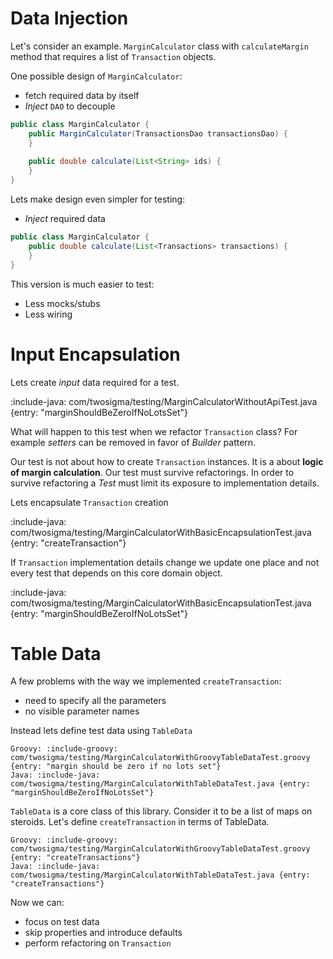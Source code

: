# Data Injection

Let's consider an example. 
`MarginCalculator` class with `calculateMargin` method that requires a list of `Transaction` objects.
 
One possible design of `MarginCalculator`:
* fetch required data by itself
* *Inject* `DAO` to decouple
 
```java
public class MarginCalculator {
    public MarginCalculator(TransactionsDao transactionsDao) {
    }
    
    public double calculate(List<String> ids) {
    }
}
```

Lets make design even simpler for testing:
* *Inject* required data

```java
public class MarginCalculator {
    public double calculate(List<Transactions> transactions) {
    }
}
```

This version is much easier to test:
* Less mocks/stubs
* Less wiring

# Input Encapsulation

Lets create *input* data required for a test.

:include-java: com/twosigma/testing/MarginCalculatorWithoutApiTest.java {entry: "marginShouldBeZeroIfNoLotsSet"}

What will happen to this test when we refactor `Transaction` class? For example *setters* can be removed in favor of
*Builder* pattern.

Our test is not about how to create `Transaction` instances. It is a about **logic of margin calculation**.
Our test must survive refactorings. 
In order to survive refactoring a *Test* must limit its exposure to implementation details.

Lets encapsulate `Transaction` creation

:include-java: com/twosigma/testing/MarginCalculatorWithBasicEncapsulationTest.java {entry: "createTransaction"}
 
If `Transaction` implementation details change we update one place and not every test that depends 
on this core domain object.

:include-java: com/twosigma/testing/MarginCalculatorWithBasicEncapsulationTest.java {entry: "marginShouldBeZeroIfNoLotsSet"}

# Table Data

A few problems with the way we implemented `createTransaction`:
* need to specify all the parameters
* no visible parameter names

Instead lets define test data using `TableData`

```tabs
Groovy: :include-groovy: com/twosigma/testing/MarginCalculatorWithGroovyTableDataTest.groovy {entry: "margin should be zero if no lots set"}
Java: :include-java: com/twosigma/testing/MarginCalculatorWithTableDataTest.java {entry: "marginShouldBeZeroIfNoLotsSet"}
```

`TableData` is a core class of this library. Consider it to be a list of maps on steroids. 
Let's define `createTransaction` in terms of TableData.


```tabs
Groovy: :include-groovy: com/twosigma/testing/MarginCalculatorWithGroovyTableDataTest.groovy {entry: "createTransactions"}
Java: :include-java: com/twosigma/testing/MarginCalculatorWithTableDataTest.java {entry: "createTransactions"}
```

Now we can:
* focus on test data
* skip properties and introduce defaults
* perform refactoring on `Transaction`